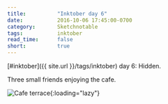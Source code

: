 ```yaml
---
title:          "Inktober day 6"
date:           2016-10-06 17:45:00-0700
category:       Sketchnotable
tags:           inktober
read_time:      false
short:          true
---
```

[#inktober]({{ site.url }}/tags/inktober) day 6: Hidden.

Three small friends enjoying the cafe.

![Cafe terrace](https://media.bennorris.org/images/sketchnotable/inktober-2016/inktober-day-06.jpg){:loading="lazy"}
